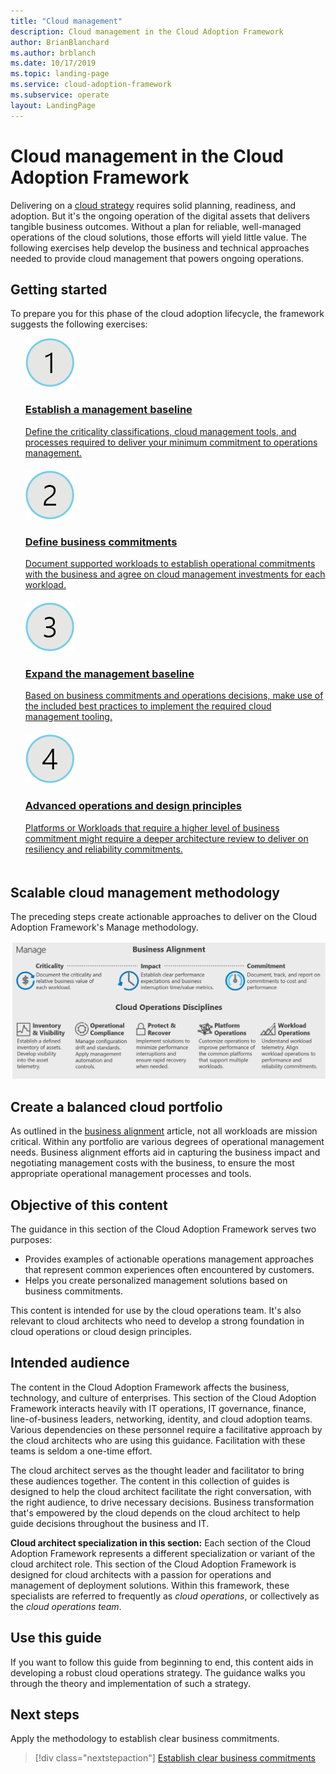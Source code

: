 ```yaml
---
title: "Cloud management"
description: Cloud management in the Cloud Adoption Framework
author: BrianBlanchard
ms.author: brblanch
ms.date: 10/17/2019
ms.topic: landing-page
ms.service: cloud-adoption-framework
ms.subservice: operate
layout: LandingPage
---
```


# Cloud management in the Cloud Adoption Framework

Delivering on a [cloud strategy](../strategy/index.md) requires solid planning, readiness, and adoption. But it's the ongoing operation of the digital assets that delivers tangible business outcomes. Without a plan for reliable, well-managed operations of the cloud solutions, those efforts will yield little value. The following exercises help develop the business and technical approaches needed to provide cloud management that powers ongoing operations.

## Getting started

To prepare you for this phase of the cloud adoption lifecycle, the framework suggests the following exercises:

<!-- markdownlint-disable MD033 -->
<ul class="panelContent cardsF">
    <li style="display: flex; flex-direction: column;">
        <a href="./azure-management-guide/index.md">
            <div class="cardSize">
                <div class="cardPadding" style="padding-bottom:10px;">
                    <div class="card" style="padding-bottom:10px;">
                        <div class="cardImageOuter">
                            <div class="cardImage">
                                <img alt="" src="../_images/icons/1.png" data-linktype="external">
                            </div>
                        </div>
                        <div class="cardText" style="padding-left:0px;">
                            <h3>Establish a management baseline</h3>
                            Define the criticality classifications, cloud management tools, and processes required to deliver your minimum commitment to operations management.
                        </div>
                    </div>
                </div>
            </div>
        </a>
    </li>
    <li style="display: flex; flex-direction: column;">
        <a href="./considerations/business-alignment.md">
            <div class="cardSize">
                <div class="cardPadding" style="padding-bottom:10px;">
                    <div class="card" style="padding-bottom:10px;">
                        <div class="cardImageOuter">
                            <div class="cardImage">
                                <img alt="" src="../_images/icons/2.png" data-linktype="external">
                            </div>
                        </div>
                        <div class="cardText" style="padding-left:0px;">
                            <h3>Define business commitments</h3>
                            Document supported workloads to establish operational commitments with the business and agree on cloud management investments for each workload.
                        </div>
                    </div>
                </div>
            </div>
        </a>
    </li>
    <li style="display: flex; flex-direction: column;">
        <a href="./best-practices.md">
            <div class="cardSize">
                <div class="cardPadding" style="padding-bottom:10px;">
                    <div class="card" style="padding-bottom:10px;">
                        <div class="cardImageOuter">
                            <div class="cardImage">
                                <img alt="" src="../_images/icons/3.png" data-linktype="external">
                            </div>
                        </div>
                        <div class="cardText" style="padding-left:0px;">
                            <h3>Expand the management baseline</h3>
                            Based on business commitments and operations decisions, make use of the included best practices to implement the required cloud management tooling.
                        </div>
                    </div>
                </div>
            </div>
        </a>
    </li>
    <li style="display: flex; flex-direction: column;">
        <a href="./design-principles.md">
            <div class="cardSize">
                <div class="cardPadding" style="padding-bottom:10px;">
                    <div class="card" style="padding-bottom:10px;">
                        <div class="cardImageOuter">
                            <div class="cardImage">
                                <img alt="" src="../_images/icons/4.png" data-linktype="external">
                            </div>
                        </div>
                        <div class="cardText" style="padding-left:0px;">
                            <h3>Advanced operations and design principles</h3>
                            Platforms or Workloads that require a higher level of business commitment might require a deeper architecture review to deliver on resiliency and reliability commitments.
                        </div>
                    </div>
                </div>
            </div>
        </a>
    </li>
</ul>
<!-- markdownlint-enable MD033 -->

## Scalable cloud management methodology

The preceding steps create actionable approaches to deliver on the Cloud Adoption Framework's Manage methodology.

![Manage methodology in the Cloud Adoption Framework](../_images/manage/caf-manage.png)

## Create a balanced cloud portfolio

As outlined in the [business alignment](./considerations/business-alignment.md) article, not all workloads are mission critical. Within any portfolio are various degrees of operational management needs. Business alignment efforts aid in capturing the business impact and negotiating management costs with the business, to ensure the most appropriate operational management processes and tools.

## Objective of this content

The guidance in this section of the Cloud Adoption Framework serves two purposes:

- Provides examples of actionable operations management approaches that represent common experiences often encountered by customers.
- Helps you create personalized management solutions based on business commitments.

This content is intended for use by the cloud operations team. It's also relevant to cloud architects who need to develop a strong foundation in cloud operations or cloud design principles.

## Intended audience

The content in the Cloud Adoption Framework affects the business, technology, and culture of enterprises. This section of the Cloud Adoption Framework interacts heavily with IT operations, IT governance, finance, line-of-business leaders, networking, identity, and cloud adoption teams. Various dependencies on these personnel require a facilitative approach by the cloud architects who are using this guidance. Facilitation with these teams is seldom a one-time effort.

The cloud architect serves as the thought leader and facilitator to bring these audiences together. The content in this collection of guides is designed to help the cloud architect facilitate the right conversation, with the right audience, to drive necessary decisions. Business transformation that's empowered by the cloud depends on the cloud architect to help guide decisions throughout the business and IT.

**Cloud architect specialization in this section:** Each section of the Cloud Adoption Framework represents a different specialization or variant of the cloud architect role. This section of the Cloud Adoption Framework is designed for cloud architects with a passion for operations and management of deployment solutions. Within this framework, these specialists are referred to frequently as *cloud operations*, or collectively as the *cloud operations team*.

## Use this guide

If you want to follow this guide from beginning to end, this content aids in developing a robust cloud operations strategy. The guidance walks you through the theory and implementation of such a strategy.

<!-- For a crash course on the theory and quick access to Azure implementation, get started with the [governance guides overview](). Using this guidance, you can start small and iteratively improve your governance needs in parallel with cloud adoption efforts. -->

## Next steps

Apply the methodology to establish clear business commitments.

> [!div class="nextstepaction"]
> [Establish clear business commitments](./considerations/business-alignment.md)
